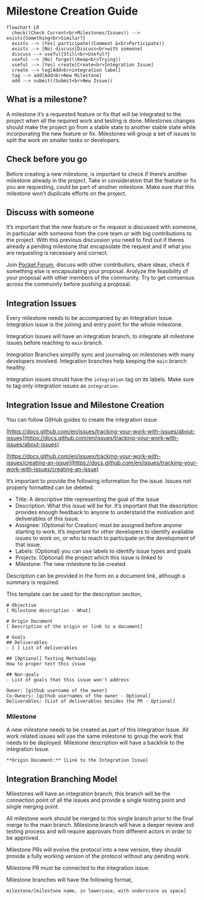 # Milestone Creation Guide

```mermaid
flowchart LR
  check((Check Current<br>Milestones/Issues)) --> exists{Something<br>Similar?}
  exists --> |Yes| participate((Comment &<br>Participate))
  exists --> |No| discuss[Discuss<br>with someone]
  discuss --> useful{Still<br>Useful?}
  useful --> |No| forget((Keep<br>Trying))
  useful --> |Yes| create[Create<br>Integration Issue]
  create --> tag[Add<br>integration label]
  tag --> add[Add<br>New Milestone]
  add --> submit((Submit<br>New Issue))
```

## What is a milestone?

A milestone it’s a requested feature or fix that will be integrated to the project when all the required work and testing is done. Milestones changes should make the project go from a stable state to another stable state while incorporating the new feature or fix. Milestones will group a set of issues to split the work on smaller tasks or developers.

## Check before you go

Before creating a new milestone, is important to check if there’s another milestone already in the project. Take in consideration that the feature or fix you are requesting, could be part of another milestone. Make sure that this milestone won’t duplicate efforts on the project.

## Discuss with someone

It’s important that the new feature or fix request is discussed with someone, in particular with someone from the core team or with big contributions to the project. With this previous discussion you need to find out if theres already a pending milestone that encapsulate the request and if what you are requesting is necessary and correct.

Join [Pocket Forum](https://forum.pokt.network/), discuss with other contributors, share ideas, check if something else is encapsulating your proposal. Analyze the feasibility of your proposal with other members of the community. Try to get consensus across the community before pushing a proposal.

## Integration Issues

Every milestone needs to be accompanied by an Integration Issue. Integration issue is the joining and entry point for the whole milestone. 

Integration Issues will have an integration branch, to integrate all milestone issues before reaching to `main` branch.

Integration Branches simplify sync and journaling on milestones with many developers involved. Integration branches help keeping the `main` branch healthy.

Integration issues should have the `integration` tag on its labels. Make sure to tag only integration issues as `integration`.

## Integration Issue and Milestone Creation

You can follow GitHub guides to create the integration issue

[https://docs.github.com/en/issues/tracking-your-work-with-issues/about-issues](https://docs.github.com/en/issues/tracking-your-work-with-issues/about-issues)

[https://docs.github.com/en/issues/tracking-your-work-with-issues/creating-an-issue](https://docs.github.com/en/issues/tracking-your-work-with-issues/creating-an-issue)

It’s important to provide the following information for the issue. Issues not properly formatted can be deleted.

- Title: A descriptive title representing the goal of the issue
- Description: What this issue will be for. It’s important that the description provides enough feedback to anyone to understand the motivation and deliverables of this issue.
- Assignee: (Optional for Creation) must be assigned before anyone starting to work. It’s important for other developers to identify available issues to work on, or who to reach to participate on the development of that issue.
- Labels: (Optional) you can use labels to identify issue types and goals
- Projects: (Optional) the project which this issue is linked to
- Milestone: The new milestone to be created

Description can be provided in the form on a document link, although a summary is required.

This template can be used for the description section,

```
# Objective
[ Milestone description - What]

# Origin Document
[ Description of the origin or link to a document]

# Goals
## Deliverables
- [ ] List of deliverables

## [Optional] Testing Methodology
How to proper test this issue

## Non-goals
- List of goals that this issue won't address

Owner: [github username of the owner]
Co-Owners: [github usernames of the owner - Optional]
Deliverables: [List of deliverables besides the PR - Optional]
```

### Milestone

A new milestone needs to be created as part of this Integration Issue. All work related issues will use the same milestone to group the work that needs to be deployed. Milestone description will have a backlink to the integration Issue.

```
**Origin Document:** [Link to the Integration Issue]
```

## Integration Branching Model

Milestones will have an integration branch, this branch will be the connection point of all the issues and provide a single testing point and single merging point.

All milestone work should be merged to this single branch prior to the final merge to the main branch. Milestone branch will have a deeper review and testing process and will require approvals from different actors in order to be approved.

Milestone PRs will evolve the protocol into a new version, they should provide a fully working version of the protocol without any pending work.

Milestone PR must be connected to the integration issue.

Milestone branches will have the following format,

`milestone/[milestone name, in lowercase, with underscore as space]`
